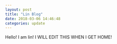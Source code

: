 ```yaml
---
layout: post
title: "Lin Blog"
date: 2018-03-06 14:46:48
categories: update
---
```


Hello!
I am lin!
I WILL EDIT THIS WHEN I GET HOME!

